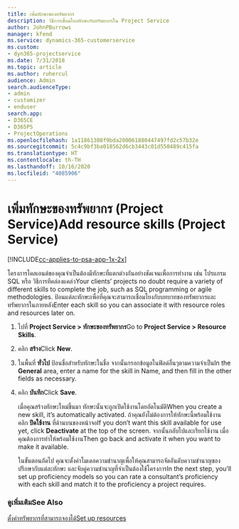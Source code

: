 ```yaml
---
title: เพิ่มทักษะของทรัพยากร
description: วิธีการเชื่อมโยงทักษะกับทรัพยากรใน Project Service
author: JohnPBurrows
manager: kfend
ms.service: dynamics-365-customerservice
ms.custom:
- dyn365-projectservice
ms.date: 7/31/2018
ms.topic: article
ms.author: ruhercul
audience: Admin
search.audienceType:
- admin
- customizer
- enduser
search.app:
- D365CE
- D365PS
- ProjectOperations
ms.openlocfilehash: 1a11861308f9bda200061880447497fd2c57b32e
ms.sourcegitcommit: 5c4c9bf3ba018562d6cb3443c01d550489c415fa
ms.translationtype: HT
ms.contentlocale: th-TH
ms.lasthandoff: 10/16/2020
ms.locfileid: "4085906"
---
```

# <a name="add-resource-skills-project-service"></a><span data-ttu-id="7013d-103">เพิ่มทักษะของทรัพยากร (Project Service)</span><span class="sxs-lookup"><span data-stu-id="7013d-103">Add resource skills (Project Service)</span></span>

[!INCLUDE[cc-applies-to-psa-app-1x-2x](../includes/cc-applies-to-psa-app-1x-2x.md)]

<span data-ttu-id="7013d-104">โครงการไคลเอนต์ของคุณจำเป็นต้องมีทักษะที่แตกต่างกันอย่างชัดเจนเพื่อการทำงาน เช่น โปรแกรม SQL หรือ วิธีการทีคล่องแคล่ว</span><span class="sxs-lookup"><span data-stu-id="7013d-104">Your clients’ projects no doubt require a variety of different skills to complete the job, such as SQL programming or agile methodologies.</span></span> <span data-ttu-id="7013d-105">ป้อนแต่ละทักษะเพื่อที่คุณจะสามารถเชื่อมโยงกับบทบาทของทรัพยากรและทรัพยากรในภายหลัง</span><span class="sxs-lookup"><span data-stu-id="7013d-105">Enter each skill so you can associate it with resource roles and resources later on.</span></span>  
  
1. <span data-ttu-id="7013d-106">ไปที่ **Project Service > ทักษะของทรัพยากร**</span><span class="sxs-lookup"><span data-stu-id="7013d-106">Go to **Project Service > Resource Skills**.</span></span>  
  
2. <span data-ttu-id="7013d-107">คลิก **สร้าง**</span><span class="sxs-lookup"><span data-stu-id="7013d-107">Click **New**.</span></span>  
  
3. <span data-ttu-id="7013d-108">ในพื้นที่ **ทั่วไป** ป้อนชื่อสำหรับทักษะในชื่อ จากนั้นกรอกข้อมูลในฟิลด์อื่นๆตามความจำเป็น</span><span class="sxs-lookup"><span data-stu-id="7013d-108">In the **General** area, enter a name for the skill in Name, and then fill in the other fields as necessary.</span></span>  
  
4. <span data-ttu-id="7013d-109">คลิก **บันทึก**</span><span class="sxs-lookup"><span data-stu-id="7013d-109">Click **Save**.</span></span>  
  
   <span data-ttu-id="7013d-110">เมื่อคุณสร้างทักษะใหม่ขึ้นมา ทักษะนั้นจะถูกเปิดใช้งานโดยอัตโนมัติ</span><span class="sxs-lookup"><span data-stu-id="7013d-110">When you create a new skill, it’s automatically activated.</span></span> <span data-ttu-id="7013d-111">ถ้าคุณยังไม่ต้องการให้ทักษะนี้พร้อมใช้งาน คลิก **ปิดใช้งาน** ที่ด้านบนของหน้าจอ</span><span class="sxs-lookup"><span data-stu-id="7013d-111">If you don’t want this skill available for use yet, click **Deactivate** at the top of the screen.</span></span> <span data-ttu-id="7013d-112">จากนั้นกลับไปและเรียกใช้งาน เมื่อคุณต้องการทำให้พร้อมใช้งาน</span><span class="sxs-lookup"><span data-stu-id="7013d-112">Then go back and activate it when you want to make it available.</span></span>  
  
   <span data-ttu-id="7013d-113">ในขั้นตอนถัดไป คุณจะตั้งค่าโมเดลความชำนาญเพื่อให้คุณสามารถจัดอันดับความชำนาญของปรึกษากับแต่ละทักษะ และจับคู่ความชำนาญที่จำเป็นต้องใช้โครงการ</span><span class="sxs-lookup"><span data-stu-id="7013d-113">In the next step, you’ll set up proficiency models so you can rate a consultant’s proficiency with each skill and match it to the proficiency a project requires.</span></span>  
  
### <a name="see-also"></a><span data-ttu-id="7013d-114">ดูเพิ่มเติม</span><span class="sxs-lookup"><span data-stu-id="7013d-114">See Also</span></span>  
 [<span data-ttu-id="7013d-115">ตั้งค่าทรัพยากรที่สามารถจองได้</span><span class="sxs-lookup"><span data-stu-id="7013d-115">Set up resources</span></span>](../psa/set-up-resources.md)

